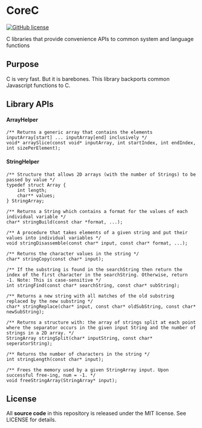 # CoreC

[![GitHub license](https://img.shields.io/badge/license-MIT-blue.svg)](https://raw.githubusercontent.com/nextseto/CoreC/master/LICENSE)

C libraries that provide convenience APIs to common system and language functions

## Purpose

C is very fast. But it is barebones. This library backports common Javascript functions to C.

## Library APIs

#### ArrayHelper
```
/** Returns a generic array that contains the elements inputArray[start] ... inputArray[end] inclusively */
void* arraySlice(const void* inputArray, int startIndex, int endIndex, int sizePerElement);
```

#### StringHelper
```
/** Structure that allows 2D arrays (with the number of Strings) to be passed by value */
typedef struct Array {
    int length;
    char** values;
} StringArray;

/** Returns a String which contains a format for the values of each individual variable */
char* stringBuild(const char *format, ...);

/** A procedure that takes elements of a given string and put their values into individual variables */
void stringDisassemble(const char* input, const char* format, ...);

/** Returns the character values in the string */
char* stringCopy(const char* input);

/** If the substring is found in the searchString then return the index of the first character in the searchString. Otherwise, return -1. Note: This is case-sensitive */
int stringFind(const char* searchString, const char* subString);

/** Returns a new string with all matches of the old substring replaced by the new substring */
char* stringReplace(char* input, const char* oldSubString, const char* newSubString);

/** Returns a structure with: the array of strings split at each point where the separator occurs in the given input String and the number of strings in a 2D array. */
StringArray stringSplit(char* inputString, const char* seperatorString);

/** Returns the number of characters in the string */
int stringLength(const char* input);

/** Frees the memory used by a given StringArray input. Upon successful free-ing, num = -1. */
void freeStringArray(StringArray* input);
```

## License

All **source code** in this repository is released under the MIT license. See LICENSE for details.
